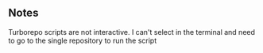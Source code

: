 ## Notes

Turborepo scripts are not interactive. I can't select in the terminal and need to go to the single repository to run the script
